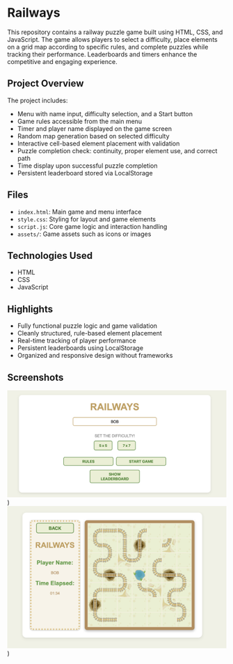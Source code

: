 # Railways

This repository contains a railway puzzle game built using HTML, CSS, and JavaScript. The game allows players to select a difficulty, place elements on a grid map according to specific rules, and complete puzzles while tracking their performance. Leaderboards and timers enhance the competitive and engaging experience.

## Project Overview  
The project includes:

- Menu with name input, difficulty selection, and a Start button  
- Game rules accessible from the main menu  
- Timer and player name displayed on the game screen  
- Random map generation based on selected difficulty  
- Interactive cell-based element placement with validation  
- Puzzle completion check: continuity, proper element use, and correct path  
- Time display upon successful puzzle completion  
- Persistent leaderboard stored via LocalStorage  

## Files  
- `index.html`: Main game and menu interface  
- `style.css`: Styling for layout and game elements  
- `script.js`: Core game logic and interaction handling  
- `assets/`: Game assets such as icons or images  

## Technologies Used  
- HTML  
- CSS  
- JavaScript  

## Highlights  
- Fully functional puzzle logic and game validation  
- Cleanly structured, rule-based element placement  
- Real-time tracking of player performance  
- Persistent leaderboards using LocalStorage  
- Organized and responsive design without frameworks  

## Screenshots  

![Main Menu](https://github.com/MuhammadMalahim/railways/blob/main/screenshots/main_menu.png?raw=true))
![Game Screen](https://github.com/MuhammadMalahim/railways/blob/main/screenshots/game_screen.png?raw=true))
